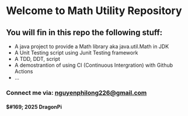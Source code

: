 # Welcome to Math Utility Repository
## You will fin in this repo the following stuff:
* A java project to provide a Math library aka java.util.Math in JDK
* A Unit Testing script using Junit Testing framework
* A TDD, DDT, script
* A demostrantion of using CI (Continuous Intergration) with Github Actions
* ...
### Connect me via: nguyenphilong226@gmail.com
#### $#169; 2025 DragonPi